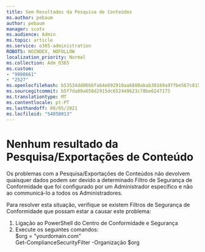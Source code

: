 ```yaml
---
title: Sem Resultados da Pesquisa de Conteúdos
ms.author: pebaum
author: pebaum
manager: scotv
ms.audience: Admin
ms.topic: article
ms.service: o365-administration
ROBOTS: NOINDEX, NOFOLLOW
localization_priority: Normal
ms.collection: Adm_O365
ms.custom:
- "9000661"
- "2527"
ms.openlocfilehash: b53534dd0666fa64e692910aa6800abab30169a97fbe567c815ce6b948381a63
ms.sourcegitcommit: b5f7da89a650d2915dc652449623c78be6247175
ms.translationtype: MT
ms.contentlocale: pt-PT
ms.lasthandoff: 08/05/2021
ms.locfileid: "54058013"
---
```

# <a name="no-results-from-content-searchexports"></a>Nenhum resultado da Pesquisa/Exportações de Conteúdo

Os problemas com a Pesquisa/Exportações de Conteúdos não devolvem quaisquer dados podem ser devido a determinado Filtro de Segurança de Conformidade que foi configurado por um Administrador específico e não ao communicá-lo a todos os Administradores.

Para resolver esta situação, verifique se existem Filtros de Segurança de Conformidade que possam estar a causar este problema:
1. Ligação ao PowerShell do Centro de Conformidade e Segurança
2. Execute os seguintes comandos:
<br>$org = "yourdomain.com"
<br>Get-ComplianceSecurityFilter -Organização $org